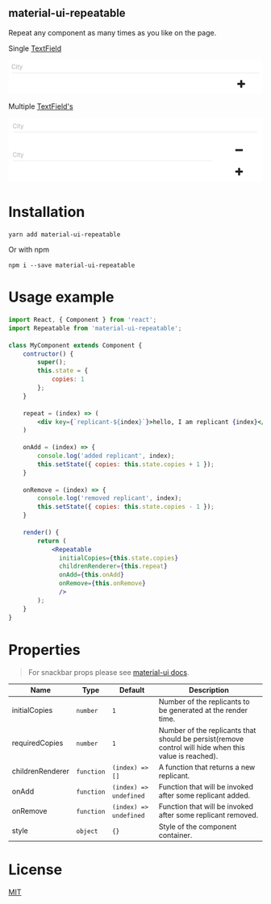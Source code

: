 material-ui-repeatable
----------------------

Repeat any component as many times as you like on the page.

Single [TextField][text-field]

![Single](screenshot-textfield-single.png)

Multiple [TextField's][text-field]

![Multi](screenshot-textfield-multi.png)

# Installation

``` shell
yarn add material-ui-repeatable
```

Or with npm

```shell
npm i --save material-ui-repeatable
```

# Usage example

``` jsx
import React, { Component } from 'react';
import Repeatable from 'material-ui-repeatable';

class MyComponent extends Component {
    contructor() {
        super();
        this.state = {
            copies: 1
        };
    }

    repeat = (index) => (
        <div key={`replicant-${index}`}>hello, I am replicant {index}</div>
    )

    onAdd = (index) => {
        console.log('added replicant', index);
        this.setState({ copies: this.state.copies + 1 });
    }

    onRemove = (index) => {
        console.log('removed replicant', index);
        this.setState({ copies: this.state.copies - 1 });
    }

    render() {
        return (
            <Repeatable
              initialCopies={this.state.copies}
              childrenRenderer={this.repeat}
              onAdd={this.onAdd}
              onRemove={this.onRemove}
              />
        );
    }
}
```

# Properties

> For snackbar props please see [material-ui docs](http://www.material-ui.com/#/components/snackbar).

| Name | Type | Default | Description |
| ---- | ---- | ------- | ----------- |
| initialCopies | `number` | `1` | Number of the replicants to be generated at the render time. |
| requiredCopies | `number` | `1` | Number of the replicants that should be persist(remove control will hide when this value is reached). |
| childrenRenderer | `function` | `(index) => []` | A function that returns a new replicant. |
| onAdd | `function` | `(index) => undefined` | Function that will be invoked after some replicant added. |
| onRemove | `function` | `(index) => undefined` | Function that will be invoked after some replicant removed. |
| style | `object` | `{}` | Style of the component container. |

# License

[MIT](/LICENSE)


[text-field]: http://www.material-ui.com/#/components/text-field
